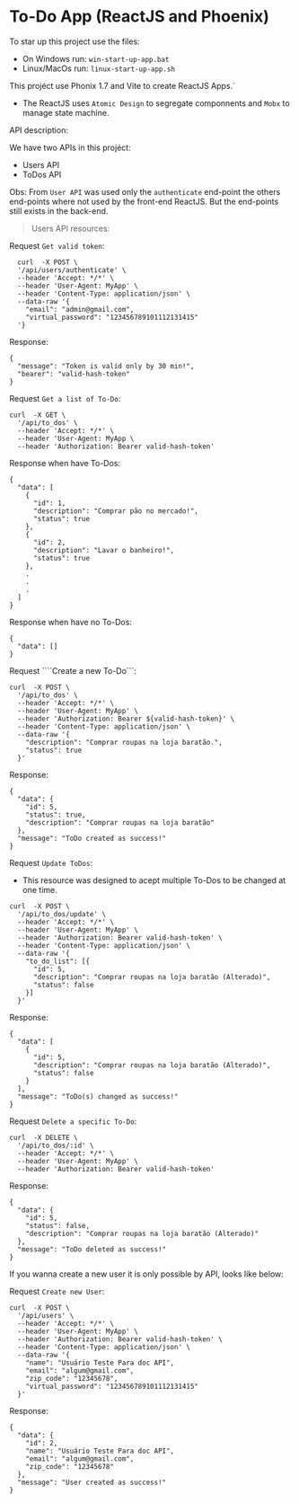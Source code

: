 # To-Do App (ReactJS and Phoenix)

To star up this project use the files:
- On Windows run: ```win-start-up-app.bat```
- Linux/MacOs run: ```linux-start-up-app.sh```

This projéct use Phonix 1.7 and Vite to create ReactJS Apps.`

- The ReactJS uses ```Atomic Design``` to segregate componnents and ```Mobx``` to manage state machine.

API description:

We have two APIs in this projéct:
- Users API
- ToDos API

Obs: From ```User API``` was used only the ```authenticate``` end-point the others end-points where not used by the front-end ReactJS. But the end-points still exists in the back-end.

> Users API resources:

Request ```Get valid token```: 

```
  curl  -X POST \
  '/api/users/authenticate' \
  --header 'Accept: */*' \
  --header 'User-Agent: MyApp' \
  --header 'Content-Type: application/json' \
  --data-raw '{
    "email": "admin@gmail.com",
    "virtual_password": "123456789101112131415"
  '}
```

Response:

```
{
  "message": "Token is valid only by 30 min!",
  "bearer": "valid-hash-token"
}
```

Request ```Get a list of To-Do```:

```
curl  -X GET \
  '/api/to_dos' \
  --header 'Accept: */*' \
  --header 'User-Agent: MyApp \
  --header 'Authorization: Bearer valid-hash-token'
```

Response when have To-Dos:

```
{
  "data": [
    {
      "id": 1,
      "description": "Comprar pão no mercado!",
      "status": true
    },
    {
      "id": 2,
      "description": "Lavar o banheiro!",
      "status": true
    },
    .
    .
    .
  ]
}
```

Response when have no To-Dos:

```
{
  "data": []
}
```

Request ````Create a new To-Do```:

```
curl  -X POST \
  '/api/to_dos' \
  --header 'Accept: */*' \
  --header 'User-Agent: MyApp' \
  --header 'Authorization: Bearer ${valid-hash-token}' \
  --header 'Content-Type: application/json' \
  --data-raw '{
    "description": "Comprar roupas na loja baratão.",
    "status": true
  }'
```

Response:

```
{
  "data": {
    "id": 5,
    "status": true,
    "description": "Comprar roupas na loja baratão"
  },
  "message": "ToDo created as success!"
}
```

Request ```Update ToDos```:

* This resource was designed to acept multiple To-Dos to be changed at one time.

```
curl  -X POST \
  '/api/to_dos/update' \
  --header 'Accept: */*' \
  --header 'User-Agent: MyApp' \
  --header 'Authorization: Bearer valid-hash-token' \
  --header 'Content-Type: application/json' \
  --data-raw '{
    "to_do_list": [{
      "id": 5,
      "description": "Comprar roupas na loja baratão (Alterado)",
      "status": false
    }]
  }'
```

Response:

```
{
  "data": [
    {
      "id": 5,
      "description": "Comprar roupas na loja baratão (Alterado)",
      "status": false
    }
  ],
  "message": "ToDo(s) changed as success!"
}
```

Request ```Delete a specific To-Do```:

```
curl  -X DELETE \
  '/api/to_dos/:id' \
  --header 'Accept: */*' \
  --header 'User-Agent: MyApp' \
  --header 'Authorization: Bearer valid-hash-token'
```

Response:

```
{
  "data": {
    "id": 5,
    "status": false,
    "description": "Comprar roupas na loja baratão (Alterado)"
  },
  "message": "ToDo deleted as success!"
}
```

If you wanna create a new user it is only possible by API, looks like below:

Request ```Create new User```:

```
curl  -X POST \
  '/api/users' \
  --header 'Accept: */*' \
  --header 'User-Agent: MyApp' \
  --header 'Authorization: Bearer valid-hash-token' \
  --header 'Content-Type: application/json' \
  --data-raw '{
    "name": "Usuário Teste Para doc API",
    "email": "algum@gmail.com",
    "zip_code": "12345678",
    "virtual_password": "123456789101112131415"
  }'
```

Response:

```
{
  "data": {
    "id": 2,
    "name": "Usuário Teste Para doc API",
    "email": "algum@gmail.com",
    "zip_code": "12345678"
  },
  "message": "User created as success!"
}
```